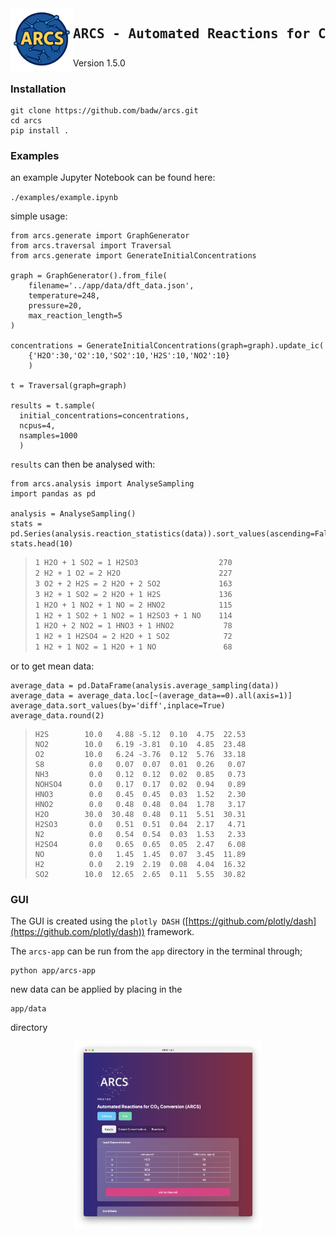 

<img src="./static/ARCS_Logo.png" width="100" align="left" alt="ARCS Logo seasoned by ChatGPT"> 

<div id="toc">
  <ul style="list-style: none">
    <summary>
      <h2> <pre>ARCS - Automated Reactions for CO<sub>2</sub> Storage</pre> </h2>
    </summary>
  </ul>
</div>
Version 1.5.0

### Installation

```
git clone https://github.com/badw/arcs.git
cd arcs
pip install . 
```

### Examples

an example Jupyter Notebook can be found here: 


`./examples/example.ipynb`


simple usage: 

```
from arcs.generate import GraphGenerator
from arcs.traversal import Traversal
from arcs.generate import GenerateInitialConcentrations

graph = GraphGenerator().from_file(
    filename='../app/data/dft_data.json',
    temperature=248,
    pressure=20,
    max_reaction_length=5
)

concentrations = GenerateInitialConcentrations(graph=graph).update_ic(
    {'H2O':30,'O2':10,'SO2':10,'H2S':10,'NO2':10}
    )

t = Traversal(graph=graph)

results = t.sample(
  initial_concentrations=concentrations,
  ncpus=4,
  nsamples=1000
  )
```

`results` can then be analysed with: 

```
from arcs.analysis import AnalyseSampling
import pandas as pd 

analysis = AnalyseSampling()
stats = pd.Series(analysis.reaction_statistics(data)).sort_values(ascending=False)
stats.head(10)
```

>``` 1 H2 + 1 SO2 = 1 O2 + 1 H2S              369
> 1 H2O + 1 SO2 = 1 H2SO3                  270
> 2 H2 + 1 O2 = 2 H2O                      227
> 3 O2 + 2 H2S = 2 H2O + 2 SO2             163
> 3 H2 + 1 SO2 = 2 H2O + 1 H2S             136
> 1 H2O + 1 NO2 + 1 NO = 2 HNO2            115
> 1 H2 + 1 SO2 + 1 NO2 = 1 H2SO3 + 1 NO    114
> 1 H2O + 2 NO2 = 1 HNO3 + 1 HNO2           78
> 1 H2 + 1 H2SO4 = 2 H2O + 1 SO2            72
> 1 H2 + 1 NO2 = 1 H2O + 1 NO               68


or to get mean data:

```
average_data = pd.DataFrame(analysis.average_sampling(data))
average_data = average_data.loc[~(average_data==0).all(axis=1)]
average_data.sort_values(by='diff',inplace=True)
average_data.round(2)
```

>```        initial   mean  diff   sem   std    var
>H2S        10.0   4.88 -5.12  0.10  4.75  22.53
>NO2        10.0   6.19 -3.81  0.10  4.85  23.48
>O2         10.0   6.24 -3.76  0.12  5.76  33.18
>S8          0.0   0.07  0.07  0.01  0.26   0.07
>NH3         0.0   0.12  0.12  0.02  0.85   0.73
>NOHSO4      0.0   0.17  0.17  0.02  0.94   0.89
>HNO3        0.0   0.45  0.45  0.03  1.52   2.30
>HNO2        0.0   0.48  0.48  0.04  1.78   3.17
>H2O        30.0  30.48  0.48  0.11  5.51  30.31
>H2SO3       0.0   0.51  0.51  0.04  2.17   4.71
>N2          0.0   0.54  0.54  0.03  1.53   2.33
>H2SO4       0.0   0.65  0.65  0.05  2.47   6.08
>NO          0.0   1.45  1.45  0.07  3.45  11.89
>H2          0.0   2.19  2.19  0.08  4.04  16.32
>SO2        10.0  12.65  2.65  0.11  5.55  30.82


### GUI

The GUI is created using the `plotly DASH` ([https://github.com/plotly/dash](https://github.com/plotly/dash)) framework.  

The `arcs-app` can be run from the `app` directory in the terminal through; 

```
python app/arcs-app
```

new data can be applied by placing in the 

```
app/data
```

directory 


<p align="center">
 <img src="./static/ARCS-gui.png" width="300" height="300">
</p>
